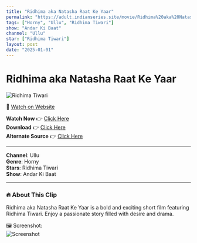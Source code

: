 ```yaml
---
title: "Ridhima aka Natasha Raat Ke Yaar"
permalink: "https://adult.indianseries.site/movie/Ridhima%20aka%20Natasha%20Raat%20Ke%20Yaar"
tags: ["Horny", "Ullu", "Ridhima Tiwari"]
show: "Andar Ki Baat"
channel: "Ullu"
star: ["Ridhima Tiwari"]
layout: post
date: "2025-01-01"
---
```


# Ridhima aka Natasha Raat Ke Yaar

![Ridhima Tiwari](https://shorts.desisins.com/wp-content/uploads/2024/06/Riddhima-KI-Raat-Ya-Yaar-Andar-Ki-Baat-Ullu-DesiSins.com_.jpg)

🔗 [Watch on Website](https://adult.indianseries.site/movie/Ridhima%20aka%20Natasha%20Raat%20Ke%20Yaar)

**Watch Now** 👉 [Click Here](https://adult.indianseries.site/movie/Ridhima%20aka%20Natasha%20Raat%20Ke%20Yaar)  
**Download** 👉 [Click Here](https://adult.indianseries.site/movie/Ridhima%20aka%20Natasha%20Raat%20Ke%20Yaar)  
**Alternate Source** 👉 [Click Here](https://adult.indianseries.site/movie/Ridhima%20aka%20Natasha%20Raat%20Ke%20Yaar)

---

**Channel**: Ullu  
**Genre**: Horny  
**Stars**: Ridhima Tiwari  
**Show**: Andar Ki Baat

---

### 🔥 About This Clip

Ridhima aka Natasha Raat Ke Yaar is a bold and exciting short film featuring Ridhima Tiwari. Enjoy a passionate story filled with desire and drama.
 
🖼️ Screenshot:  
![Screenshot](https://shorts.desisins.com/wp-content/uploads/2024/06/Riddhima-KI-Raat-Ya-Yaar-Andar-Ki-Baat-Ullu-DesiSins.com_.jpg)
